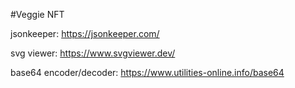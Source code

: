 #Veggie NFT

jsonkeeper: https://jsonkeeper.com/

svg viewer: https://www.svgviewer.dev/

base64 encoder/decoder: https://www.utilities-online.info/base64